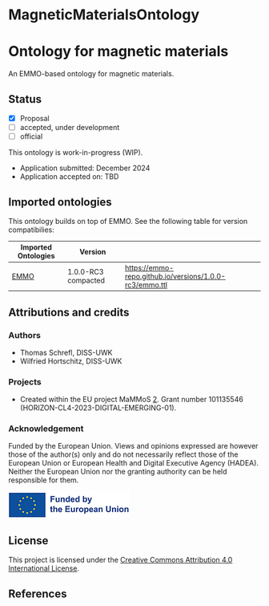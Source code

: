 # MagneticMaterialsOntology

Ontology for magnetic materials
===============================
An EMMO-based ontology for magnetic materials.

Status
------
- [X] Proposal
- [ ] accepted, under development
- [ ] official

This ontology is work-in-progress (WIP).

* Application submitted: December 2024
* Application accepted on: TBD


Imported ontologies
-------------------
This ontology builds on top of EMMO. See the following table for version
compatibilies:

| Imported Ontologies  | Version             |      |
| -------------------- | --------------------| --------- |
| [EMMO][1]            | 1.0.0-RC3 compacted | https://emmo-repo.github.io/versions/1.0.0-rc3/emmo.ttl |


Attributions and credits
------------------------
### Authors
- Thomas Schrefl, DISS-UWK
- Wilfried Hortschitz, DISS-UWK

### Projects
- Created within the EU project MaMMoS [2]. Grant number 101135546 (HORIZON-CL4-2023-DIGITAL-EMERGING-01).

### Acknowledgement

Funded by the European Union. Views and opinions expressed are however those of the author(s) only and do not necessarily reflect those of the European Union or European Health and Digital Executive Agency (HADEA). Neither the European Union nor the granting authority can be held responsible for them.

![image info](img/euflag.png)

## License
This project is licensed under the [Creative Commons Attribution 4.0 International License](http://creativecommons.org/licenses/by/4.0/).

## References

[1]: https://github.com/emmo-repo/EMMO
[2]: https://mammos-project.github.io/